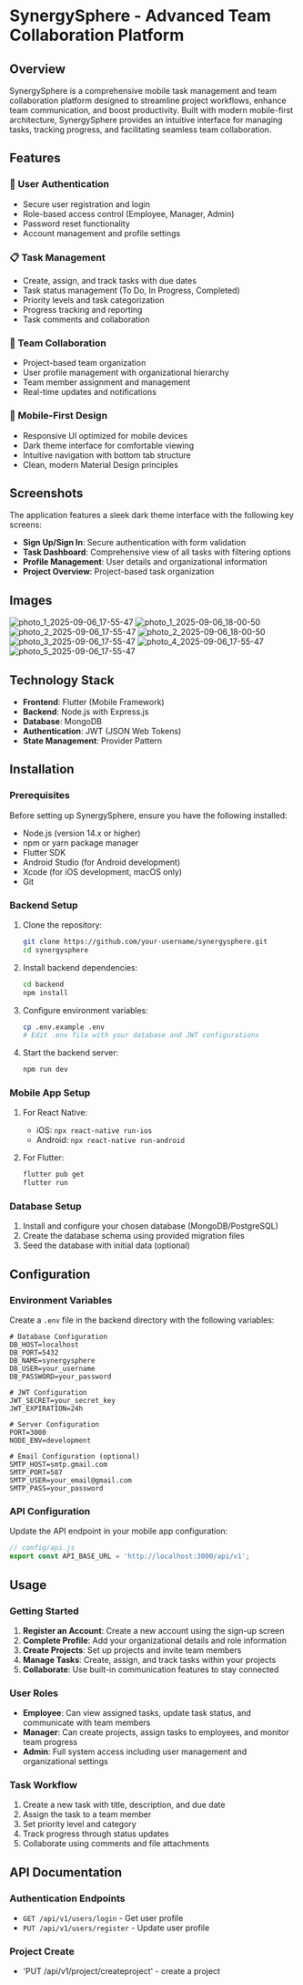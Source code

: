 # SynergySphere - Advanced Team Collaboration Platform

## Overview

SynergySphere is a comprehensive mobile task management and team collaboration platform designed to streamline project workflows, enhance team communication, and boost productivity. Built with modern mobile-first architecture, SynergySphere provides an intuitive interface for managing tasks, tracking progress, and facilitating seamless team collaboration.

## Features

### 🔐 User Authentication
- Secure user registration and login
- Role-based access control (Employee, Manager, Admin)
- Password reset functionality
- Account management and profile settings

### 📋 Task Management
- Create, assign, and track tasks with due dates
- Task status management (To Do, In Progress, Completed)
- Priority levels and task categorization
- Progress tracking and reporting
- Task comments and collaboration

### 👥 Team Collaboration
- Project-based team organization
- User profile management with organizational hierarchy
- Team member assignment and management
- Real-time updates and notifications

### 📱 Mobile-First Design
- Responsive UI optimized for mobile devices
- Dark theme interface for comfortable viewing
- Intuitive navigation with bottom tab structure
- Clean, modern Material Design principles

## Screenshots

The application features a sleek dark theme interface with the following key screens:

- **Sign Up/Sign In**: Secure authentication with form validation
- **Task Dashboard**: Comprehensive view of all tasks with filtering options
- **Profile Management**: User details and organizational information
- **Project Overview**: Project-based task organization

## Images

![photo_1_2025-09-06_17-55-47](images/photo_1_2025-09-06_17-55-47.jpg)
![photo_1_2025-09-06_18-00-50](images/photo_1_2025-09-06_18-00-50.jpg)
![photo_2_2025-09-06_17-55-47](images/photo_2_2025-09-06_17-55-47.jpg)
![photo_2_2025-09-06_18-00-50](images/photo_2_2025-09-06_18-00-50.jpg)
![photo_3_2025-09-06_17-55-47](images/photo_3_2025-09-06_17-55-47.jpg)
![photo_4_2025-09-06_17-55-47](images/photo_4_2025-09-06_17-55-47.jpg)
![photo_5_2025-09-06_17-55-47](images/photo_5_2025-09-06_17-55-47.jpg)

## Technology Stack

- **Frontend**: Flutter (Mobile Framework)
- **Backend**: Node.js with Express.js 
- **Database**: MongoDB 
- **Authentication**: JWT (JSON Web Tokens)
- **State Management**: Provider Pattern

## Installation

### Prerequisites

Before setting up SynergySphere, ensure you have the following installed:

- Node.js (version 14.x or higher)
- npm or yarn package manager
- Flutter SDK
- Android Studio (for Android development)
- Xcode (for iOS development, macOS only)
- Git

### Backend Setup

1. Clone the repository:
   ```bash
   git clone https://github.com/your-username/synergysphere.git
   cd synergysphere
   ```

2. Install backend dependencies:
   ```bash
   cd backend
   npm install
   ```

3. Configure environment variables:
   ```bash
   cp .env.example .env
   # Edit .env file with your database and JWT configurations
   ```

4. Start the backend server:
   ```bash
   npm run dev
   ```

### Mobile App Setup

1. For React Native:
   - iOS: `npx react-native run-ios`
   - Android: `npx react-native run-android`

2. For Flutter:
   ```bash
   flutter pub get
   flutter run
   ```

### Database Setup

1. Install and configure your chosen database (MongoDB/PostgreSQL)
2. Create the database schema using provided migration files
3. Seed the database with initial data (optional)

## Configuration

### Environment Variables

Create a `.env` file in the backend directory with the following variables:

```env
# Database Configuration
DB_HOST=localhost
DB_PORT=5432
DB_NAME=synergysphere
DB_USER=your_username
DB_PASSWORD=your_password

# JWT Configuration
JWT_SECRET=your_secret_key
JWT_EXPIRATION=24h

# Server Configuration
PORT=3000
NODE_ENV=development

# Email Configuration (optional)
SMTP_HOST=smtp.gmail.com
SMTP_PORT=587
SMTP_USER=your_email@gmail.com
SMTP_PASS=your_password
```

### API Configuration

Update the API endpoint in your mobile app configuration:

```javascript
// config/api.js
export const API_BASE_URL = 'http://localhost:3000/api/v1';
```

## Usage

### Getting Started

1. **Register an Account**: Create a new account using the sign-up screen
2. **Complete Profile**: Add your organizational details and role information
3. **Create Projects**: Set up projects and invite team members
4. **Manage Tasks**: Create, assign, and track tasks within your projects
5. **Collaborate**: Use built-in communication features to stay connected

### User Roles

- **Employee**: Can view assigned tasks, update task status, and communicate with team members
- **Manager**: Can create projects, assign tasks to employees, and monitor team progress
- **Admin**: Full system access including user management and organizational settings

### Task Workflow

1. Create a new task with title, description, and due date
2. Assign the task to a team member
3. Set priority level and category
4. Track progress through status updates
5. Collaborate using comments and file attachments

## API Documentation

### Authentication Endpoints

- `GET /api/v1/users/login` - Get user profile
- `PUT /api/v1/users/register` - Update user profile


### Project Create
- 'PUT /api/v1/project/createproject' - create a project
